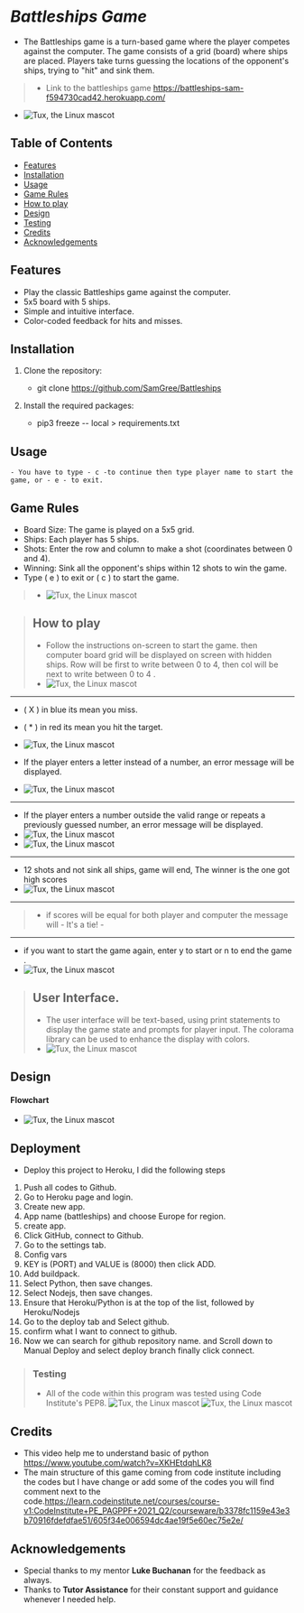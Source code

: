 # *Battleships Game*

  - The Battleships game is a turn-based game where the player competes against the computer. The game consists of a grid (board) where ships are placed. Players take turns guessing the locations of the opponent's ships, trying to "hit" and sink them.
  > - Link to the battleships game 
  > <https://battleships-sam-f594730cad42.herokuapp.com/>

  - ![Tux, the Linux mascot](/readme.images/ami.responsive.battleship.png) 
  

## **Table of Contents**
- [Features](#features)
- [Installation](#installation)
- [Usage](#usage)
- [Game Rules](#game-rules)
- [How to play](#how-to-play)
- [Design](#design)
- [Testing](#testing)
- [Credits](#credits)
- [Acknowledgements](#acknowledgements)



## **Features**
- Play the classic Battleships game against the computer.
- 5x5 board with 5 ships.
- Simple and intuitive interface.
- Color-coded feedback for hits and misses.

## **Installation**

1. Clone the repository:
    
    - git clone <https://github.com/SamGree/Battleships>   

2. Install the required packages:
    - pip3 freeze  -- local > requirements.txt
    
    

## **Usage** 
    - You have to type - c -to continue then type player name to start the game, or - e - to exit.
  
## **Game Rules**
  - Board Size: The game is played on a 5x5 grid.
  - Ships: Each player has 5 ships.
  - Shots: Enter the row and column to make a shot (coordinates between 0 and 4).
  - Winning: Sink all the opponent's ships within 12 shots to win the game.
  - Type ( e ) to exit or ( c ) to start the game.
  > - ![Tux, the Linux mascot](/readme.images/run.program.png)

> ## **How to play**
> - Follow the instructions on-screen to start the game. then computer  board grid will be displayed on screen with hidden ships. Row will be first to write between 0  to 4, then col will be next to write between 0 to 4 .
> - ![Tux, the Linux mascot](/readme.images/computer.board.png)
---
- ( X )  in blue its mean you miss.
- ( * ) in red its mean you hit the target.
- ![Tux, the Linux mascot](/readme.images/redhit.bluemiss.png)


- If the player enters a letter instead of a number, an error message will be displayed.
- ![Tux, the Linux mascot](/readme.images/enter.no.only.png)
---
- If the player enters a number outside the valid range or repeats a previously guessed number, an error message will be displayed.
- ![Tux, the Linux mascot](/readme.images/repeat.guess.png)
- ![Tux, the Linux mascot](/readme.images/out.of.range.png)

---
- 12 shots and not sink all ships, game will end, The winner is the one got high scores
- ![Tux, the Linux mascot](/readme.images/reachmax.shot.png)
--- 
> - if scores will be equal for both player and computer the message will - It's a tie! -
---
- if you want to start the game again, enter y to start or n to end the game .
- ![Tux, the Linux mascot](/readme.images/play.again.png)

> ## **User Interface.**
> - The user interface will be text-based, using print statements to display the game state and prompts for player input. The colorama library can be used to enhance the display with colors.
> - ![Tux, the Linux mascot](/readme.images/requirements.png)

## **Design**
#### **Flowchart**
- ![Tux, the Linux mascot](/readme.images/flowchart.png)


## Deployment
 -  Deploy this project to Heroku, I did the following steps
  1. Push all codes to Github.
  2. Go to Heroku page and login.
  3. Create new app.
  4. App name (battleships) and choose Europe for region.
  5. create app.
  6. Click GitHub, connect to Github.
  7. Go to the settings tab.
  8.  Config vars
  9.  KEY is (PORT) and VALUE is (8000) then click ADD. 
  10. Add buildpack.
  11. Select Python, then save changes.
  12. Select Nodejs, then save changes.
  13. Ensure that Heroku/Python is at the top of the list, followed by Heroku/Nodejs
 14. Go to the deploy tab and Select github.
 15. confirm what I want to connect to github.
 16. Now we can search for github repository name. 
  and  Scroll down to Manual Deploy and select deploy branch finally click connect.

> ### Testing
> - All of the code within this program was tested using Code Institute's PEP8.
> ![Tux, the Linux mascot](/readme.images/pep8.png)
> ![Tux, the Linux mascot](/readme.images/pep8.secondpng.png)

## Credits
 - This video help me to understand basic of python <https://www.youtube.com/watch?v=XKHEtdqhLK8>
 - The main structure of this game coming from code institute including the codes but I have change or add some of the codes you will find comment next to the code.<https://learn.codeinstitute.net/courses/course-v1:CodeInstitute+PE_PAGPPF+2021_Q2/courseware/b3378fc1159e43e3b70916fdefdfae51/605f34e006594dc4ae19f5e60ec75e2e/>

 

## **Acknowledgements**
 - Special thanks to my mentor **Luke Buchanan** for the feedback as always. 
 -  Thanks to **Tutor Assistance** for their constant support and guidance whenever I needed help.


